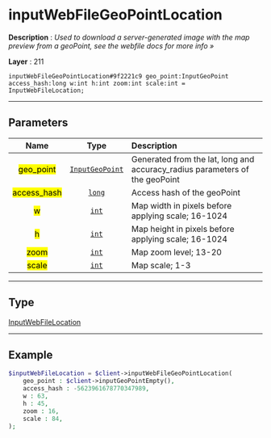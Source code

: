 # inputWebFileGeoPointLocation

**Description** : *Used to download a server-generated image with the map preview from a geoPoint, see the webfile docs for more info »*

**Layer** : 211

```tl
inputWebFileGeoPointLocation#9f2221c9 geo_point:InputGeoPoint access_hash:long w:int h:int zoom:int scale:int = InputWebFileLocation;
```

---

## Parameters

| Name | Type | Description |
| :---: | :---: | :--- |
| <mark>geo_point</mark> | [`InputGeoPoint`](type/InputGeoPoint) | Generated from the lat, long and accuracy_radius parameters of the geoPoint |
| <mark>access_hash</mark> | [`long`](type/long) | Access hash of the geoPoint |
| <mark>w</mark> | [`int`](type/int) | Map width in pixels before applying scale; 16-1024 |
| <mark>h</mark> | [`int`](type/int) | Map height in pixels before applying scale; 16-1024 |
| <mark>zoom</mark> | [`int`](type/int) | Map zoom level; 13-20 |
| <mark>scale</mark> | [`int`](type/int) | Map scale; 1-3 |

---

## Type

[InputWebFileLocation](type/InputWebFileLocation)

---

## Example

```php
$inputWebFileLocation = $client->inputWebFileGeoPointLocation(
	geo_point : $client->inputGeoPointEmpty(),
	access_hash : -5623961678770347989,
	w : 63,
	h : 45,
	zoom : 16,
	scale : 84,
);
```